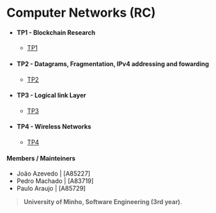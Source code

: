 # Computer Networks (RC)
- #### TP1 - Blockchain Research
    - [TP1](https://github.com/devzizu/Computer-Networks/blob/master/TP1/Blockchain_TP1_RC1920.pdf) 
- #### TP2 - Datagrams, Fragmentation, IPv4 addressing and fowarding
    - [TP2](https://github.com/devzizu/Computer-Networks/blob/master/TP2) 
- #### TP3 - Logical link Layer
    - [TP3](https://github.com/devzizu/Computer-Networks/blob/master/TP3) 
- #### TP4 - Wireless Networks
    - [TP4](https://github.com/devzizu/Computer-Networks/blob/master/TP4) 
#### Members / Mainteiners 

- João Azevedo    | [A85227]
- Pedro Machado | [A83719]
- Paulo Araujo | [A85729]

>**University of Minho, Software Engineering (3rd year)**.
